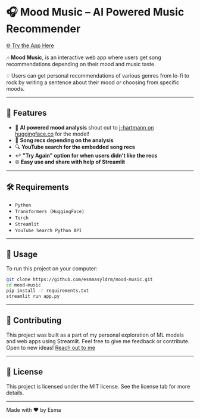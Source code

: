 # 🎧 Mood Music – AI Powered Music Recommender

[🌐 Try the App Here](https://moodmusic-yildirim.streamlit.app/)

🎶 **Mood Music**, is an interactive web app where users get song recommendations depending on their mood and music taste.

💡 Users can get personal recommendations of various genres from lo-fi to rock by writing a sentence about their mood *or* choosing from specific moods.

---

## 🚀 Features

- 🧠 **AI powered mood analysis** shout out to [j-hartmann on huggingface.co](https://huggingface.co/j-hartmann/emotion-english-distilroberta-base) for the model!
- 🎵 **Song recs depending on the analysis**
- 🔍 **YouTube search for the embedded song recs**
- ↩️ **"Try Again" option for when users didn't like the recs**
- 🌐 **Easy use and share with help of Streamlit**

---

## 🛠️ Requirements

- `Python`
- `Transformers (HuggingFace)`
- `Torch`
- `Streamlit`
- `YouTube Search Python API`

---

## 🧪 Usage

To run this project on your computer:

```bash
git clone https://github.com/esmaasyldrm/mood-music.git
cd mood-music
pip install -r requirements.txt
streamlit run app.py
```

---

## 🤝 Contributing

This project was built as a part of my personal exploration of ML models and web apps using Streamlit. Feel free to give me feedback or contribute. 
Open to new ideas! [Reach out to me](https://www.linkedin.com/in/esma-yyildirim/)

---

## 📝 License 

This project is licensed under the MIT license. See the license tab for more details. 

---

Made with ❤️ by Esma
